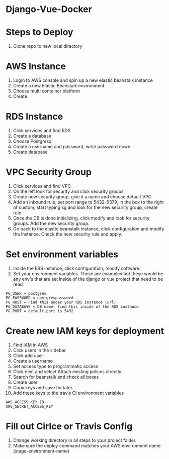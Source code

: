 # Django-Vue-Docker

# Steps to Deploy

1. Clone repo to new local directory

# AWS Instance

1. Login to AWS console and spin up a new elastic beanstalk instance
2. Create a new Elastic Beanstalk environment
3. Choose multi container platform
4. Create

# RDS Instance

1. Click services and find RDS
2. Create a database
3. Choose Postgresql
4. Create a username and password, write password down
5. Create database

# VPC Security Group

1. Click services and find VPC
2. On the left look for security and click security groups
3. Create new security group, give it a name and choose default VPC
4. Add an inbound rule, set port range to 5432-6379, in the box to the right of custom,
   start typing sg and look for the new security group, create rule
5. Once the DB is done initializing, click modify and look for security groups. Add the new security group.
6. Go back to the elastic beanstalk instance, click configuration and modify the instance. Check the new
   security rule and apply.

# Set environment variables

1. Inside the EBS instance, click configuration, modify software.
2. Set your environment variables. These are examples but these would be any env's that are set inside
   of the django or vue project that need to be read.

```
PG_USER = postgres
PG_PASSWORD = postgrespassword
PG_HOST = Find this under your RDS instance (url)
PG_DATABASE = DB name, find this inside of the RDS instance
PG_PORT = default port is 5432
```

# Create new IAM keys for deployment

1. Find IAM in AWS
2. Click users in the sidebar
3. Click add user
4. Create a username
5. Set access type to programmatic access
6. Click next and select Attach existing polices directly
7. Search for beanstalk and check all boxes
8. Create user
9. Copy keys and save for later.
10. Add these keys to the travis CI environment variables

```
AWS_ACCESS_KEY_ID
AWS_SECRET_ACCESS_KEY
```

# Fill out Cirlce or Travis Config

1. Change working directory in all steps to your project folder.
2. Make sure the deploy command matches your AWS environment name (stage-environment-name)
